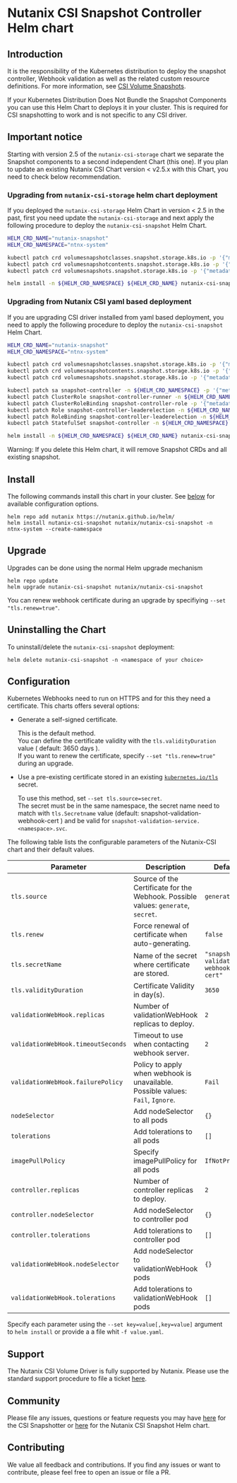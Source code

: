 # Nutanix CSI Snapshot Controller Helm chart

## Introduction

It is the responsibility of the Kubernetes distribution to deploy the snapshot controller, Webhook validation as well as the related custom resource definitions. For more information, see [CSI Volume Snapshots](https://kubernetes.io/docs/concepts/storage/volume-snapshots/).

If your Kubernetes Distribution Does Not Bundle the Snapshot Components you can use this Helm Chart to deploys it in your cluster. This is required for CSI snapshotting to work and is not specific to any CSI driver.


## Important notice

Starting with version 2.5 of the `nutanix-csi-storage` chart we separate the Snapshot components to a second independent Chart (this one).
If you plan to update an existing Nutanix CSI Chart version < v2.5.x with this Chart, you need to check below recommendation.
### Upgrading from `nutanix-csi-storage` helm chart deployment
If you deployed the `nutanix-csi-storage` Helm Chart in version < 2.5 in the past, first you need update the `nutanix-csi-storage` and next apply the following procedure to deploy the `nutanix-csi-snapshot` Helm Chart.

```bash
HELM_CRD_NAME="nutanix-snapshot"
HELM_CRD_NAMESPACE="ntnx-system"

kubectl patch crd volumesnapshotclasses.snapshot.storage.k8s.io -p '{"metadata": {"annotations":{"meta.helm.sh/release-name":"'"${HELM_CRD_NAME}"'","meta.helm.sh/release-namespace":"'"${HELM_CRD_NAMESPACE}"'"}, "labels":{"app.kubernetes.io/managed-by":"Helm"}}}'
kubectl patch crd volumesnapshotcontents.snapshot.storage.k8s.io -p '{"metadata": {"annotations":{"meta.helm.sh/release-name":"'"${HELM_CRD_NAME}"'","meta.helm.sh/release-namespace":"'"${HELM_CRD_NAMESPACE}"'"}, "labels":{"app.kubernetes.io/managed-by":"Helm"}}}'
kubectl patch crd volumesnapshots.snapshot.storage.k8s.io -p '{"metadata": {"annotations":{"meta.helm.sh/release-name":"'"${HELM_CRD_NAME}"'","meta.helm.sh/release-namespace":"'"${HELM_CRD_NAMESPACE}"'"}, "labels":{"app.kubernetes.io/managed-by":"Helm"}}}'

helm install -n ${HELM_CRD_NAMESPACE} ${HELM_CRD_NAME} nutanix-csi-snapshot
```

### Upgrading from Nutanix CSI yaml based deployment
If you are upgrading CSI driver installed from yaml based deployment, you need to apply the following procedure to deploy the `nutanix-csi-snapshot` Helm Chart.

```bash
HELM_CRD_NAME="nutanix-snapshot"
HELM_CRD_NAMESPACE="ntnx-system"

kubectl patch crd volumesnapshotclasses.snapshot.storage.k8s.io -p '{"metadata": {"annotations":{"meta.helm.sh/release-name":"'"${HELM_CRD_NAME}"'","meta.helm.sh/release-namespace":"'"${HELM_CRD_NAMESPACE}"'"}, "labels":{"app.kubernetes.io/managed-by":"Helm"}}}'
kubectl patch crd volumesnapshotcontents.snapshot.storage.k8s.io -p '{"metadata": {"annotations":{"meta.helm.sh/release-name":"'"${HELM_CRD_NAME}"'","meta.helm.sh/release-namespace":"'"${HELM_CRD_NAMESPACE}"'"}, "labels":{"app.kubernetes.io/managed-by":"Helm"}}}'
kubectl patch crd volumesnapshots.snapshot.storage.k8s.io -p '{"metadata": {"annotations":{"meta.helm.sh/release-name":"'"${HELM_CRD_NAME}"'","meta.helm.sh/release-namespace":"'"${HELM_CRD_NAMESPACE}"'"}, "labels":{"app.kubernetes.io/managed-by":"Helm"}}}'

kubectl patch sa snapshot-controller -n ${HELM_CRD_NAMESPACE} -p '{"metadata": {"annotations":{"meta.helm.sh/release-name":"'"${HELM_CRD_NAME}"'","meta.helm.sh/release-namespace":"'"${HELM_CRD_NAMESPACE}"'"}, "labels":{"app.kubernetes.io/managed-by":"Helm"}}}'
kubectl patch ClusterRole snapshot-controller-runner -n ${HELM_CRD_NAMESPACE} -p '{"metadata": {"annotations":{"meta.helm.sh/release-name":"'"${HELM_CRD_NAME}"'","meta.helm.sh/release-namespace":"'"${HELM_CRD_NAMESPACE}"'"}, "labels":{"app.kubernetes.io/managed-by":"Helm"}}}'
kubectl patch ClusterRoleBinding snapshot-controller-role -p '{"metadata": {"annotations":{"meta.helm.sh/release-name":"'"${HELM_CRD_NAME}"'","meta.helm.sh/release-namespace":"'"${HELM_CRD_NAMESPACE}"'"}, "labels":{"app.kubernetes.io/managed-by":"Helm"}}}'
kubectl patch Role snapshot-controller-leaderelection -n ${HELM_CRD_NAMESPACE} -p '{"metadata": {"annotations":{"meta.helm.sh/release-name":"'"${HELM_CRD_NAME}"'","meta.helm.sh/release-namespace":"'"${HELM_CRD_NAMESPACE}"'"}, "labels":{"app.kubernetes.io/managed-by":"Helm"}}}'
kubectl patch RoleBinding snapshot-controller-leaderelection -n ${HELM_CRD_NAMESPACE} -p '{"metadata": {"annotations":{"meta.helm.sh/release-name":"'"${HELM_CRD_NAME}"'","meta.helm.sh/release-namespace":"'"${HELM_CRD_NAMESPACE}"'"}, "labels":{"app.kubernetes.io/managed-by":"Helm"}}}'
kubectl patch StatefulSet snapshot-controller -n ${HELM_CRD_NAMESPACE} -p '{"metadata": {"annotations":{"meta.helm.sh/release-name":"'"${HELM_CRD_NAME}"'","meta.helm.sh/release-namespace":"'"${HELM_CRD_NAMESPACE}"'"}, "labels":{"app.kubernetes.io/managed-by":"Helm"}}}'

helm install -n ${HELM_CRD_NAMESPACE} ${HELM_CRD_NAME} nutanix-csi-snapshot
```

Warning: If you delete this Helm chart, it will remove Snapshot CRDs and all existing snapshot.

## Install

The following commands install this chart in your cluster. See [below](#configuration) for available configuration
options.

```
helm repo add nutanix https://nutanix.github.io/helm/
helm install nutanix-csi-snapshot nutanix/nutanix-csi-snapshot -n ntnx-system --create-namespace
```

## Upgrade

Upgrades can be done using the normal Helm upgrade mechanism

```
helm repo update
helm upgrade nutanix-csi-snapshot nutanix/nutanix-csi-snapshot
```

You can renew webhook certificate during an upgrade by specifiying `--set "tls.renew=true"`.

## Uninstalling the Chart

To uninstall/delete the `nutanix-csi-snapshot` deployment:

```console
helm delete nutanix-csi-snapshot -n <namespace of your choice>
```

## Configuration

Kubernetes Webhooks need to run on HTTPS and for this they need a certificate. This charts offers several options:

* Generate a self-signed certificate.

    This is the default method.  
    You can define the certificate validity with the `tls.validityDuration` value ( default: 3650 days ).  
    If you want to renew the certificate, specify `--set "tls.renew=true"` during an upgrade.

* Use a pre-existing certificate stored in an existing [`kubernetes.io/tls`] secret.

    To use this method, set `--set tls.source=secret`.  
    The secret must be in the same namespace, the secret name need to match with `tls.Secretname` value (default: snapshot-validation-webhook-cert ) and be valid for `snapshot-validation-service.<namespace>.svc`.

The following table lists the configurable parameters of the Nutanix-CSI chart and their default values.

| Parameter                          | Description                                                                       | Default                              |
|------------------------------------|-----------------------------------------------------------------------------------|--------------------------------------|
| `tls.source`                       | Source of the Certificate for the Webhook. Possible values: `generate`, `secret`. | `generate`                           |
| `tls.renew`                        | Force renewal of certificate when auto-generating.                                | `false`                              |
| `tls.secretName`                   | Name of the secret where certificate are stored.                                  | `"snapshot-validation-webhook-cert"` |
| `tls.validityDuration`             | Certificate Validity in day(s).                                                   | `3650`                               |
| `validationWebHook.replicas`       | Number of validationWebHook replicas to deploy.                                   | `2`                                  |
| `validationWebHook.timeoutSeconds` | Timeout to use when contacting webhook server.                                    | `2`                                  |
| `validationWebHook.failurePolicy`  | Policy to apply when webhook is unavailable. Possible values: `Fail`, `Ignore`.   | `Fail`                               |
| `nodeSelector`                     | Add nodeSelector to all pods                                                      | `{}`                                 |
| `tolerations`                      | Add tolerations to all pods                                                       | `[]`                                 |
| `imagePullPolicy`                  | Specify imagePullPolicy for all pods                                              | `IfNotPresent`                       |
| `controller.replicas`              | Number of controller replicas to deploy.                                          | `2`                                  |
| `controller.nodeSelector`          | Add nodeSelector to controller pod                                                | `{}`                                 |
| `controller.tolerations`           | Add tolerations to controller pod                                                 | `[]`                                 |
| `validationWebHook.nodeSelector`   | Add nodeSelector to validationWebHook pods                                        | `{}`                                 |
| `validationWebHook.tolerations`    | Add tolerations to validationWebHook pods                                         | `[]`                                 |

Specify each parameter using the `--set key=value[,key=value]` argument to `helm install` or provide a a file whit `-f value.yaml`.

[`kubernetes.io/tls`]: https://kubernetes.io/docs/concepts/configuration/secret/#tls-secrets

## Support

The Nutanix CSI Volume Driver is fully supported by Nutanix. Please use the standard support procedure to file a ticket [here](https://www.nutanix.com/support-services/product-support).

## Community

Please file any issues, questions or feature requests you may have [here](https://github.com/kubernetes-csi/external-snapshotter/issues) for the CSI Snapshotter or [here](https://github.com/nutanix/helm/issues) for the Nutanix CSI Snapshot Helm chart.

## Contributing

We value all feedback and contributions. If you find any issues or want to contribute, please feel free to open an issue or file a PR.
